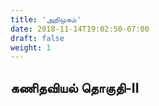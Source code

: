 ```yaml
---
title: 'அறிமுகம்'
date: 2018-11-14T19:02:50-07:00
draft: false
weight: 1
---
```




## கணிதவியல் தொகுதி-II